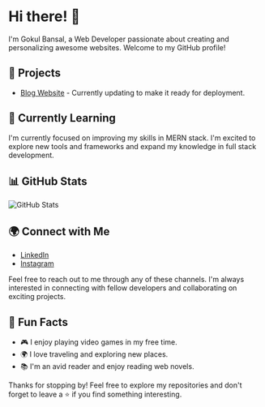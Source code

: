# Hi there! 👋

I'm Gokul Bansal, a Web Developer passionate about creating and personalizing awesome websites. Welcome to my GitHub profile!

## 🔭 Projects

- [Blog Website](https://blog-em.vercel.app/) - Currently updating to make it ready for deployment.

## 🌱 Currently Learning

I'm currently focused on improving my skills in MERN stack. I'm excited to explore new tools and frameworks and expand my knowledge in full stack development.

## 📊 GitHub Stats

![GitHub Stats](https://github-readme-stats.vercel.app/api?username=bansalgokul&show_icons=true&theme=dark)

## 🌍 Connect with Me

- [LinkedIn](https://www.linkedin.com/in/gokul-bansal-553429225/)
- [Instagram](https://www.instagram.com/gokul.bansal.75/)

Feel free to reach out to me through any of these channels. I'm always interested in connecting with fellow developers and collaborating on exciting projects.

## 🚀 Fun Facts

- 🎮 I enjoy playing video games in my free time.
- 🌍 I love traveling and exploring new places.
- 📚 I'm an avid reader and enjoy reading web novels.

Thanks for stopping by! Feel free to explore my repositories and don't forget to leave a ⭐️ if you find something interesting.
